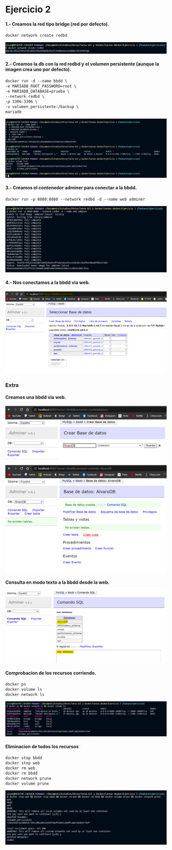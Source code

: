 # Ejercicio 2
#### 1.- Creamos la red tipo bridge (red por defecto).

```
docker network create redbd
```
![Captura creacion red](Imagenes/red01.png)

#### 2.- Creamos la db con la red redbd y el volumen persistente (aunque la imagen crea uno por defecto).

```
docker run -d --name bbdd \
-e MARIADB_ROOT_PASSWORD=root \
-e MARIADB_DATABASE=prueba \
--network redbd \
-p 3306:3306 \
-v volumen_persistente:/backup \
mariadb
```
![Captura arranque contenedor db](Imagenes/red02.png)

#### 3.- Creamos el contenedor adminer para conectar a la bbdd.

```
docker run -p 8080:8080 --network redbd -d --name web adminer
```
![Captura arranque contenedor adminer](Imagenes/red03.png)

#### 4.- Nos conectamos a la bbdd via web.

![Captura conexion adminer](Imagenes/red04.png)

### Extra
#### Creamos una bbdd via web.

![Captura creacion db 1](Imagenes/red05.png)
![Captura creacion db 2](Imagenes/red06.png)

#### Consulta en modo texto a la bbdd desde la web.

![Captura consulta](Imagenes/red07.png)

#### Comprobacion de los recursos corriendo.

```
docker ps
docker volume ls
docker network ls
```

![Captura comprobacion](Imagenes/red08.png)

#### Eliminacion de todos los recursos

```
docker stop bbdd
docker stop web
docker rm web
docker rm bbdd
docker network prune
docker volume prune
```

![Captura comprobacion](Imagenes/red09.png)
